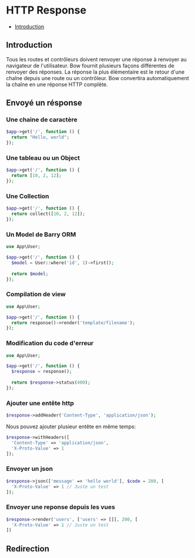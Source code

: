 # HTTP Response

- [Introduction](#introduction)

## Introduction

Tous les routes et contrôleurs doivent renvoyer une réponse à renvoyer au navigateur de l'utilisateur. Bow fournit plusieurs façons différentes de renvoyer des réponses. La réponse la plus élémentaire est le retour d'une chaîne depuis une route ou un contrôleur. Bow convertira automatiquement la chaîne en une réponse HTTP complète.

## Envoyé un résponse

### Une chaine de caractère

```php
$app->get('/', function () {
  return "Hello, world";
});
```

### Une tableau ou un Object

```php
$app->get('/', function () {
  return [10, 2, 12];
});
```

### Une Collection

```php
$app->get('/', function () {
  return collect([10, 2, 12]);
});
```

### Un Model de Barry ORM

```php
use App\User;

$app->get('/', function () {
  $model = User::where('id', 1)->first();
  
  return $model;
});
```

### Compilation de view

```php
use App\User;

$app->get('/', function () {
  return response()->render('template/filename');
});
```

### Modification du code d'erreur

```php
use App\User;

$app->get('/', function () {
  $response = response();
  
  return $response->status(400);
});
```

### Ajouter une entête http

```php
$response->addHeader('Content-Type', 'application/json');
```

Nous pouvez ajouter plusieur entête en même temps:

```php
$response->withHeaders([
  'Content-Type' => 'application/json',
  'X-Proto-Value' => 1
]);
```

### Envoyer un json

```php
$response->json(['message' => 'hello world'], $code = 200, [
  'X-Proto-Value' => 1 // Juste un test
]);
```

### Envoyer une reponse depuis les vues

```php
$response->render('users', ['users' => []], 200, [
  'X-Proto-Value' => 1 // Juste un test
])
```

## Redirection